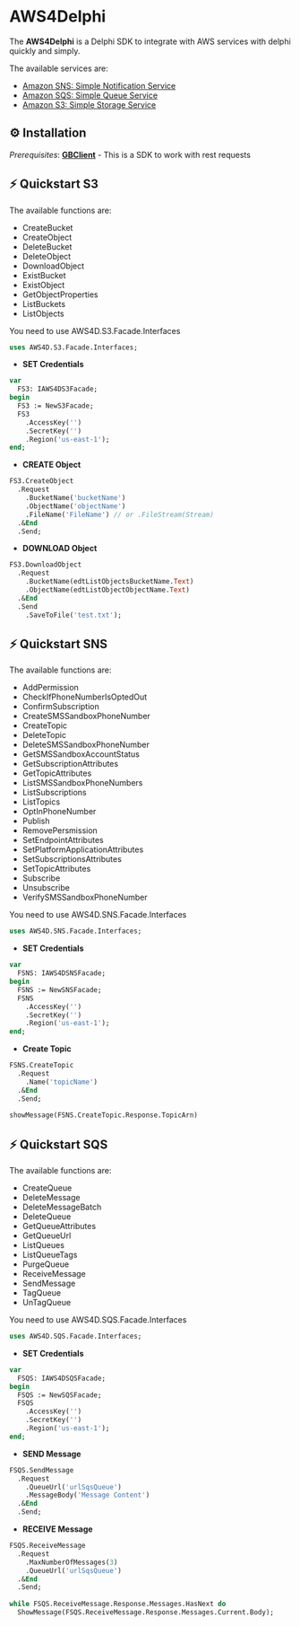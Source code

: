 # AWS4Delphi
<p>The <b>AWS4Delphi</b> is a Delphi SDK to integrate with AWS services with delphi quickly and simply.</p>
<p>The available services are:</p>

* [Amazon SNS: Simple Notification Service](https://aws.amazon.com/sns/)
* [Amazon SQS: Simple Queue Service](https://aws.amazon.com/sqs/)
* [Amazon S3: Simple Storage Service](https://aws.amazon.com/s3/)

## ⚙️ Installation 

*Prerequisites*: [**GBClient**](https://github.com/gabrielbaltazar/GBClient) - This is a SDK to work with rest requests

## ⚡️ Quickstart S3

The available functions are:
* CreateBucket
* CreateObject
* DeleteBucket
* DeleteObject
* DownloadObject
* ExistBucket
* ExistObject
* GetObjectProperties
* ListBuckets
* ListObjects

You need to use AWS4D.S3.Facade.Interfaces

```pascal
uses AWS4D.S3.Facade.Interfaces;
```

* **SET Credentials**
```pascal
var
  FS3: IAWS4DS3Facade;
begin
  FS3 := NewS3Facade;
  FS3
    .AccessKey('')
    .SecretKey('')
    .Region('us-east-1');
end;
``` 

* **CREATE Object**
```pascal
FS3.CreateObject
  .Request
    .BucketName('bucketName')
    .ObjectName('objectName')
    .FileName('FileName') // or .FileStream(Stream)
  .&End
  .Send;
``` 

* **DOWNLOAD Object**
```pascal
FS3.DownloadObject
  .Request
    .BucketName(edtListObjectsBucketName.Text)
    .ObjectName(edtListObjectObjectName.Text)
  .&End
  .Send
    .SaveToFile('test.txt');
``` 

## ⚡️ Quickstart SNS

The available functions are:
* AddPermission
* CheckIfPhoneNumberIsOptedOut
* ConfirmSubscription
* CreateSMSSandboxPhoneNumber
* CreateTopic
* DeleteTopic
* DeleteSMSSandboxPhoneNumber
* GetSMSSandboxAccountStatus
* GetSubscriptionAttributes
* GetTopicAttributes
* ListSMSSandboxPhoneNumbers
* ListSubscriptions
* ListTopics
* OptInPhoneNumber
* Publish
* RemovePersmission
* SetEndpointAttributes
* SetPlatformApplicationAttributes
* SetSubscriptionsAttributes
* SetTopicAttributes
* Subscribe
* Unsubscribe
* VerifySMSSandboxPhoneNumber

You need to use AWS4D.SNS.Facade.Interfaces

```pascal
uses AWS4D.SNS.Facade.Interfaces;
```

* **SET Credentials**
```pascal
var
  FSNS: IAWS4DSNSFacade;
begin
  FSNS := NewSNSFacade;
  FSNS
    .AccessKey('')
    .SecretKey('')
    .Region('us-east-1');
end;

``` 
* **Create Topic**
```pascal
FSNS.CreateTopic
  .Request
    .Name('topicName')
  .&End
  .Send;
  
showMessage(FSNS.CreateTopic.Response.TopicArn)
``` 

## ⚡️ Quickstart SQS

The available functions are:
* CreateQueue
* DeleteMessage
* DeleteMessageBatch
* DeleteQueue
* GetQueueAttributes
* GetQueueUrl
* ListQueues
* ListQueueTags
* PurgeQueue
* ReceiveMessage
* SendMessage
* TagQueue
* UnTagQueue

You need to use AWS4D.SQS.Facade.Interfaces

```pascal
uses AWS4D.SQS.Facade.Interfaces;
```

* **SET Credentials**
```pascal
var
  FSQS: IAWS4DSQSFacade;
begin
  FSQS := NewSQSFacade;
  FSQS
    .AccessKey('')
    .SecretKey('')
    .Region('us-east-1');
end;
``` 

* **SEND Message**
```pascal
FSQS.SendMessage
  .Request
    .QueueUrl('urlSqsQueue')
    .MessageBody('Message Content')    
  .&End
  .Send;
``` 

* **RECEIVE Message**
```pascal
FSQS.ReceiveMessage
  .Request
    .MaxNumberOfMessages(3)
    .QueueUrl('urlSqsQueue')
  .&End
  .Send;
  
while FSQS.ReceiveMessage.Response.Messages.HasNext do
  ShowMessage(FSQS.ReceiveMessage.Response.Messages.Current.Body);
``` 
